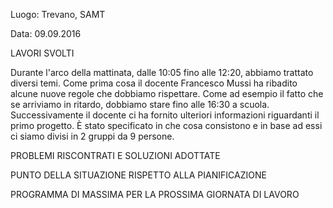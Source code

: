 Luogo: Trevano, SAMT

Data: 09.09.2016

LAVORI SVOLTI

Durante l'arco della mattinata, dalle 10:05 fino alle 12:20, abbiamo trattato diversi temi. 
Come prima cosa il docente Francesco Mussi ha ribadito alcune nuove regole che dobbiamo rispettare. Come ad esempio il fatto che se arriviamo in ritardo, dobbiamo stare fino alle 16:30 a scuola.
Successivamente il docente ci ha fornito ulteriori informazioni riguardanti il primo progetto. È stato specificato in che cosa consistono e in base ad essi ci siamo divisi in 2 gruppi da 9 persone.

PROBLEMI RISCONTRATI E SOLUZIONI ADOTTATE

PUNTO DELLA SITUAZIONE RISPETTO ALLA PIANIFICAZIONE

PROGRAMMA DI MASSIMA PER LA PROSSIMA GIORNATA DI LAVORO
